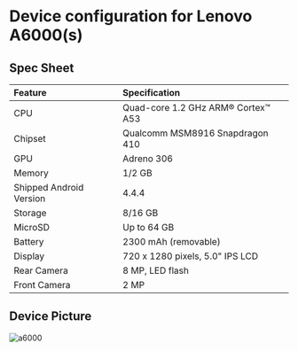 # Device configuration for Lenovo A6000(s)

## Spec Sheet

| Feature                 | Specification                     |
| :---------------------- | :-------------------------------- |
| CPU                     | Quad-core 1.2 GHz ARM® Cortex™ A53|
| Chipset                 | Qualcomm MSM8916 Snapdragon 410   |
| GPU                     | Adreno 306                        |
| Memory                  | 1/2 GB                              |
| Shipped Android Version | 4.4.4                             |
| Storage                 | 8/16 GB                             |
| MicroSD                 | Up to 64 GB                      |
| Battery                 | 2300 mAh (removable)              |
| Display                 | 720 x 1280 pixels, 5.0" IPS LCD   |
| Rear Camera             | 8 MP, LED flash                  |
| Front Camera            | 2 MP                              |

## Device Picture

![a6000](http://brotekno.com/wp-content/uploads/2015/11/4.png "a6000")
